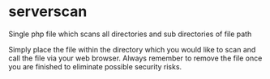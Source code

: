 # serverscan
Single php file which scans all directories and sub directories of file path

Simply place the file within the directory which you would like to scan and call the file via your web browser. 
Always remember to remove the file once you are finished to eliminate possible security risks.

